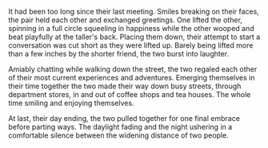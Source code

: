 It had been too long since their last meeting. Smiles breaking on their
faces, the pair held each other and exchanged greetings. One lifted the
other, spinning in a full circle squeeling in happiness while the other
wooped and beat playfully at the taller's back. Placing them down, their
attempt to start a conversation was cut short as they were lifted up.
Barely being lifted more than a few inches by the shorter friend, the
two burst into laughter. 

Amiably chatting while walking down the street, the two regaled each
other of their most current experiences and adventures. Emerging
themselves in their time together the two made their way down busy
streets, through department stores, in and out of coffee shops and tea
houses. The whole time smiling and enjoying themselves. 

At last, their day ending, the two pulled together for one final embrace
before parting ways. The daylight fading and the night ushering in a
comfortable silence between the widening distance of two people. 
